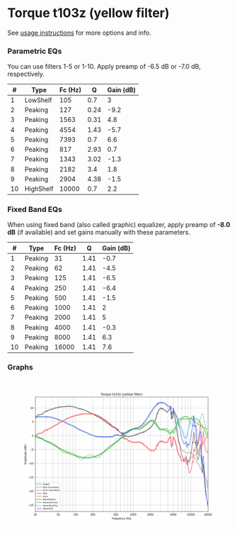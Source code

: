 # Torque t103z (yellow filter)
See [usage instructions](https://github.com/jaakkopasanen/AutoEq#usage) for more options and info.

### Parametric EQs
You can use filters 1-5 or 1-10. Apply preamp of -6.5 dB or -7.0 dB, respectively.

|   # | Type      |   Fc (Hz) |    Q |   Gain (dB) |
|-----|-----------|-----------|------|-------------|
|   1 | LowShelf  |       105 | 0.7  |         3   |
|   2 | Peaking   |       127 | 0.24 |        -9.2 |
|   3 | Peaking   |      1563 | 0.31 |         4.8 |
|   4 | Peaking   |      4554 | 1.43 |        -5.7 |
|   5 | Peaking   |      7393 | 0.7  |         6.6 |
|   6 | Peaking   |       817 | 2.93 |         0.7 |
|   7 | Peaking   |      1343 | 3.02 |        -1.3 |
|   8 | Peaking   |      2182 | 3.4  |         1.8 |
|   9 | Peaking   |      2904 | 4.38 |        -1.5 |
|  10 | HighShelf |     10000 | 0.7  |         2.2 |

### Fixed Band EQs
When using fixed band (also called graphic) equalizer, apply preamp of **-8.0 dB** (if available) and set gains manually with these parameters.

|   # | Type    |   Fc (Hz) |    Q |   Gain (dB) |
|-----|---------|-----------|------|-------------|
|   1 | Peaking |        31 | 1.41 |        -0.7 |
|   2 | Peaking |        62 | 1.41 |        -4.5 |
|   3 | Peaking |       125 | 1.41 |        -6.5 |
|   4 | Peaking |       250 | 1.41 |        -6.4 |
|   5 | Peaking |       500 | 1.41 |        -1.5 |
|   6 | Peaking |      1000 | 1.41 |         2   |
|   7 | Peaking |      2000 | 1.41 |         5   |
|   8 | Peaking |      4000 | 1.41 |        -0.3 |
|   9 | Peaking |      8000 | 1.41 |         6.3 |
|  10 | Peaking |     16000 | 1.41 |         7.6 |

### Graphs
![](./Torque%20t103z%20(yellow%20filter).png)
